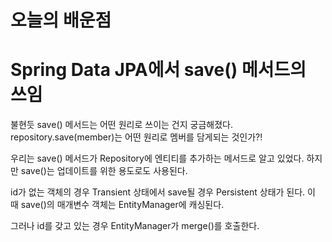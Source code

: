 # 오늘의 배운점 

# Spring Data JPA에서 save() 메서드의 쓰임

불현듯 save() 메서드는 어떤 원리로 쓰이는 건지 궁금해졌다.
repository.save(member)는 어떤 원리로 멤버를 담게되는 것인가?!


우리는 save() 메서드가 Repository에 엔티티를 추가하는 메서드로 알고 있었다.
하지만 save()는 업데이트를 위한 용도로도 사용된다.

id가 없는 객체의 경우 Transient 상태에서 save될 경우 Persistent 상태가 된다.
이 때 save()의 매개변수 객체는 EntityManager에 캐싱된다.

그러나 id를 갖고 있는 경우 EntityManager가 merge()를 호출한다.